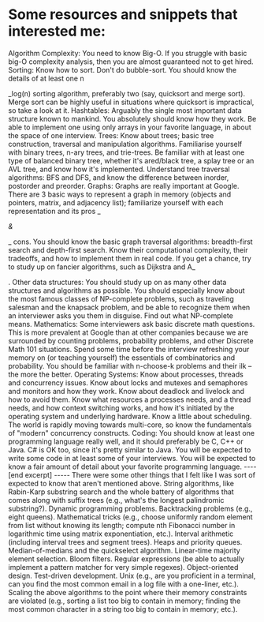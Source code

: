 # Some resources and snippets that interested me:

Algorithm Complexity: You need to know Big-O. If you struggle with basic big-O complexity analysis, then you are almost guaranteed not to get hired. Sorting: Know how to sort. Don't do bubble-sort. You should know the details of at least one n

_log\(n\) sorting algorithm, preferably two \(say, quicksort and merge sort\). Merge sort can be highly useful in situations where quicksort is impractical, so take a look at it. Hashtables: Arguably the single most important data structure known to mankind. You absolutely should know how they work. Be able to implement one using only arrays in your favorite language, in about the space of one interview. Trees: Know about trees; basic tree construction, traversal and manipulation algorithms. Familiarise yourself with binary trees, n-ary trees, and trie-trees. Be familiar with at least one type of balanced binary tree, whether it's ared/black tree, a splay tree or an AVL tree, and know how it's implemented. Understand tree traversal algorithms: BFS and DFS, and know the difference between inorder, postorder and preorder. Graphs: Graphs are really important at Google. There are 3 basic ways to represent a graph in memory \(objects and pointers, matrix, and adjacency list\); familiarize yourself with each representation and its pros _

_&_

_ cons. You should know the basic graph traversal algorithms: breadth-first search and depth-first search. Know their computational complexity, their tradeoffs, and how to implement them in real code. If you get a chance, try to study up on fancier algorithms, such as Dijkstra and A_

. Other data structures: You should study up on as many other data structures and algorithms as possible. You should especially know about the most famous classes of NP-complete problems, such as traveling salesman and the knapsack problem, and be able to recognize them when an interviewer asks you them in disguise. Find out what NP-complete means. Mathematics: Some interviewers ask basic discrete math questions. This is more prevalent at Google than at other companies because we are surrounded by counting problems, probability problems, and other Discrete Math 101 situations. Spend some time before the interview refreshing your memory on \(or teaching yourself\) the essentials of combinatorics and probability. You should be familiar with n-choose-k problems and their ilk – the more the better. Operating Systems: Know about processes, threads and concurrency issues. Know about locks and mutexes and semaphores and monitors and how they work. Know about deadlock and livelock and how to avoid them. Know what resources a processes needs, and a thread needs, and how context switching works, and how it's initiated by the operating system and underlying hardware. Know a little about scheduling. The world is rapidly moving towards multi-core, so know the fundamentals of "modern" concurrency constructs. Coding: You should know at least one programming language really well, and it should preferably be C, C++ or Java. C\# is OK too, since it's pretty similar to Java. You will be expected to write some code in at least some of your interviews. You will be expected to know a fair amount of detail about your favorite programming language. ---- \[end excerpt\] ----- There were some other things that I felt like I was sort of expected to know that aren't mentioned above. String algorithms, like Rabin-Karp substring search and the whole battery of algorithms that comes along with suffix trees \(e.g., what's the longest palindromic substring?\). Dynamic programming problems. Backtracking problems \(e.g., eight queens\). Mathematical tricks \(e.g., choose uniformly random element from list without knowing its length; compute nth Fibonacci number in logarithmic time using matrix exponentiation, etc.\). Interval arithmetic \(including interval trees and segment trees\). Heaps and priority queues. Median-of-medians and the quickselect algorithm. Linear-time majority element selection. Bloom filters. Regular expressions \(be able to actually implement a pattern matcher for very simple regexes\). Object-oriented design. Test-driven development. Unix \(e.g., are you proficient in a terminal, can you find the most common email in a log file with a one-liner, etc.\). Scaling the above algorithms to the point where their memory constraints are violated \(e.g., sorting a list too big to contain in memory; finding the most common character in a string too big to contain in memory; etc.\).


